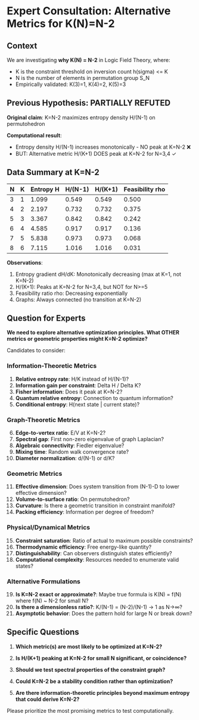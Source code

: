 # Expert Consultation: Alternative Metrics for K(N)=N-2

## Context

We are investigating **why K(N) = N-2** in Logic Field Theory, where:
- K is the constraint threshold on inversion count h(sigma) <= K
- N is the number of elements in permutation group S_N
- Empirically validated: K(3)=1, K(4)=2, K(5)=3

## Previous Hypothesis: PARTIALLY REFUTED

**Original claim**: K=N-2 maximizes entropy density H/(N-1) on permutohedron

**Computational result**:
- Entropy density H/(N-1) increases monotonically - NO peak at K=N-2 ❌
- BUT: Alternative metric H/(K+1) DOES peak at K=N-2 for N=3,4 ✓

## Data Summary at K=N-2

| N | K | Entropy H | H/(N-1) | H/(K+1) | Feasibility rho |
|---|---|-----------|---------|---------|-----------------|
| 3 | 1 | 1.099     | 0.549   | 0.549   | 0.500           |
| 4 | 2 | 2.197     | 0.732   | 0.732   | 0.375           |
| 5 | 3 | 3.367     | 0.842   | 0.842   | 0.242           |
| 6 | 4 | 4.585     | 0.917   | 0.917   | 0.136           |
| 7 | 5 | 5.838     | 0.973   | 0.973   | 0.068           |
| 8 | 6 | 7.115     | 1.016   | 1.016   | 0.031           |

**Observations**:
1. Entropy gradient dH/dK: Monotonically decreasing (max at K=1, not K=N-2)
2. H/(K+1): Peaks at K=N-2 for N=3,4, but NOT for N>=5
3. Feasibility ratio rho: Decreasing exponentially
4. Graphs: Always connected (no transition at K=N-2)

## Question for Experts

**We need to explore alternative optimization principles. What OTHER metrics or geometric properties might K=N-2 optimize?**

Candidates to consider:

### Information-Theoretic Metrics
1. **Relative entropy rate**: H/K instead of H/(N-1)?
2. **Information gain per constraint**: Delta H / Delta K?
3. **Fisher information**: Does it peak at K=N-2?
4. **Quantum relative entropy**: Connection to quantum information?
5. **Conditional entropy**: H(next state | current state)?

### Graph-Theoretic Metrics
6. **Edge-to-vertex ratio**: E/V at K=N-2?
7. **Spectral gap**: First non-zero eigenvalue of graph Laplacian?
8. **Algebraic connectivity**: Fiedler eigenvalue?
9. **Mixing time**: Random walk convergence rate?
10. **Diameter normalization**: d/(N-1) or d/K?

### Geometric Metrics
11. **Effective dimension**: Does system transition from (N-1)-D to lower effective dimension?
12. **Volume-to-surface ratio**: On permutohedron?
13. **Curvature**: Is there a geometric transition in constraint manifold?
14. **Packing efficiency**: Information per degree of freedom?

### Physical/Dynamical Metrics
15. **Constraint saturation**: Ratio of actual to maximum possible constraints?
16. **Thermodynamic efficiency**: Free energy-like quantity?
17. **Distinguishability**: Can observers distinguish states efficiently?
18. **Computational complexity**: Resources needed to enumerate valid states?

### Alternative Formulations
19. **Is K=N-2 exact or approximate?**: Maybe true formula is K(N) = f(N) where f(N) ~ N-2 for small N?
20. **Is there a dimensionless ratio?**: K/(N-1) = (N-2)/(N-1) → 1 as N→∞?
21. **Asymptotic behavior**: Does the pattern hold for large N or break down?

## Specific Questions

1. **Which metric(s) are most likely to be optimized at K=N-2?**

2. **Is H/(K+1) peaking at K=N-2 for small N significant, or coincidence?**

3. **Should we test spectral properties of the constraint graph?**

4. **Could K=N-2 be a stability condition rather than optimization?**

5. **Are there information-theoretic principles beyond maximum entropy that could derive K=N-2?**

Please prioritize the most promising metrics to test computationally.
